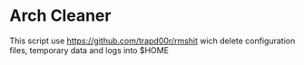 # Arch Cleaner
This script use https://github.com/trapd00r/rmshit wich delete configuration files, temporary data and logs into $HOME
